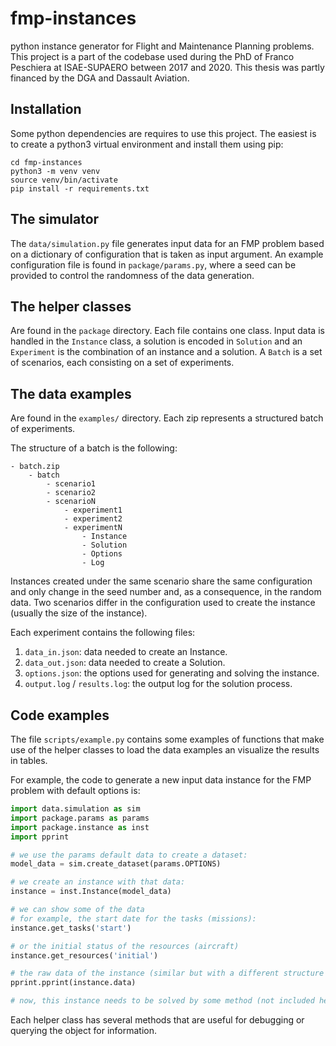 # fmp-instances

python instance generator for Flight and Maintenance Planning problems. This project is a part of the codebase used during the PhD of Franco Peschiera at ISAE-SUPAERO between 2017 and 2020. This thesis was partly financed by the DGA and Dassault Aviation.

## Installation

Some python dependencies are requires to use this project. The easiest is to create a python3 virtual environment and install 
them using pip:

```
cd fmp-instances
python3 -m venv venv
source venv/bin/activate
pip install -r requirements.txt
```

## The simulator

The `data/simulation.py` file generates input data for an FMP problem based on a dictionary of configuration that is taken as input argument. An example configuration file is found in `package/params.py`, where a seed can be provided to control the randomness of the data generation.

## The helper classes

Are found in the `package` directory. Each file contains one class. Input data is handled in the `Instance` class, a solution is encoded in `Solution` and an `Experiment` is the combination of an instance and a solution. A `Batch` is a set of scenarios, each consisting on a set of experiments.

## The data examples

Are found in the `examples/` directory. Each zip represents a structured batch of experiments.

The structure of a batch is the following:

```
- batch.zip
    - batch
        - scenario1
        - scenario2
        - scenarioN
            - experiment1
            - experiment2
            - experimentN
                - Instance
                - Solution
                - Options
                - Log
```

Instances created under the same scenario share the same configuration and only change in the seed number and, as a consequence, in the random data.
Two scenarios differ in the configuration used to create the instance (usually the size of the instance).

Each experiment contains the following files:

1. `data_in.json`: data needed to create an Instance.
2. `data_out.json`: data needed to create a Solution.
3. `options.json`: the options used for generating and solving the instance.
4. `output.log` / `results.log`: the output log for the solution process.

## Code examples

The file `scripts/example.py` contains some examples of functions that make use of the helper classes to load the data examples an visualize the results in tables.

For example, the code to generate a new input data instance for the FMP problem with default options is:

```python
import data.simulation as sim
import package.params as params
import package.instance as inst
import pprint

# we use the params default data to create a dataset:
model_data = sim.create_dataset(params.OPTIONS)

# we create an instance with that data:
instance = inst.Instance(model_data)

# we can show some of the data
# for example, the start date for the tasks (missions):
instance.get_tasks('start')

# or the initial status of the resources (aircraft)
instance.get_resources('initial')

# the raw data of the instance (similar but with a different structure than the generated data):
pprint.pprint(instance.data)

# now, this instance needs to be solved by some method (not included here)...

```

Each helper class has several methods that are useful for debugging or querying the object for information. 